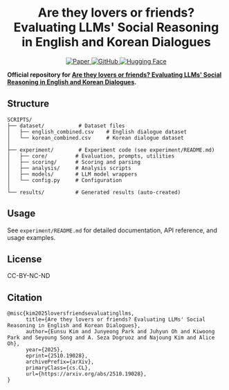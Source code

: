 <div align="center">
  <h1> Are they lovers or friends? Evaluating LLMs' Social Reasoning in English and Korean Dialogues </h1>
  <p>
    <a href="https://arxiv.org/pdf/2510.19028">
      <img src="https://img.shields.io/badge/ArXiv-SCRIPTS-red" alt="Paper">
    </a>
    <a href="https://github.com/rladmstn1714/SCRIPTS">
      <img src="https://img.shields.io/badge/GitHub-Code-blue" alt="GitHub">
    </a>
    <a href="https://huggingface.co/datasets/EunsuKim/SCRIPTS">
      <img src="https://img.shields.io/badge/🤗_HuggingFace-Dataset-yellow" alt="Hugging Face">
    </a>
    <a>
    </a>
  </p>
</div>


**Official repository for [Are they lovers or friends? Evaluating LLMs' Social Reasoning in English and Korean Dialogues](https://arxiv.org/pdf/2510.19028).**


## Structure

```
SCRIPTS/
├── dataset/           # Dataset files
│   ├── english_combined.csv    # English dialogue dataset
│   └── korean_combined.csv     # Korean dialogue dataset
│
├── experiment/        # Experiment code (see experiment/README.md)
│   ├── core/         # Evaluation, prompts, utilities
│   ├── scoring/      # Scoring and parsing
│   ├── analysis/     # Analysis scripts
│   ├── models/       # LLM model wrappers
│   └── config.py     # Configuration
│
└── results/          # Generated results (auto-created)
```

## Usage

See `experiment/README.md` for detailed documentation, API reference, and usage examples.


## License

CC-BY-NC-ND

## Citation
```
@misc{kim2025loversfriendsevaluatingllms,
      title={Are they lovers or friends? Evaluating LLMs' Social Reasoning in English and Korean Dialogues}, 
      author={Eunsu Kim and Junyeong Park and Juhyun Oh and Kiwoong Park and Seyoung Song and A. Seza Dogruoz and Najoung Kim and Alice Oh},
      year={2025},
      eprint={2510.19028},
      archivePrefix={arXiv},
      primaryClass={cs.CL},
      url={https://arxiv.org/abs/2510.19028}, 
}
```